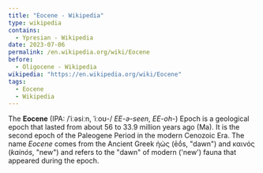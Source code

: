 ```yaml
---
title: "Eocene - Wikipedia"
type: wikipedia
contains:
  - Ypresian - Wikipedia
date: 2023-07-06
permalink: /en.wikipedia.org/wiki/Eocene
before:
  - Oligocene - Wikipedia
wikipedia: "https://en.wikipedia.org/wiki/Eocene"
tags:
  - Eocene
  - Wikipedia
---
```

The **Eocene** (IPA: /ˈiːəsiːn, ˈiːoʊ-/ *EE-ə-seen*, *EE-oh-*) Epoch is a geological epoch that lasted from about 56 to 33.9 million years ago (Ma). It is the second epoch of the Paleogene Period in the modern Cenozoic Era. The name *Eocene* comes from the Ancient Greek ἠώς (ēṓs, "dawn") and καινός (*kainós*, "new") and refers to the "dawn" of modern ('new') fauna that appeared during the epoch.